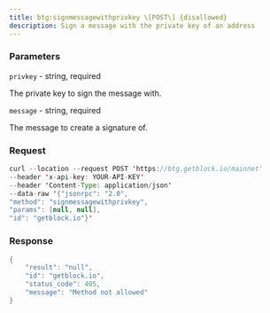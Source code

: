 ```yaml
---
title: btg:signmessagewithprivkey \[POST\] {disallowed}
description: Sign a message with the private key of an address
---
```


### Parameters


`privkey` - string, required

The private key to sign the message with.

`message` - string, required

The message to create a signature of.

### Request

``` java
curl --location --request POST 'https://btg.getblock.io/mainnet' 
--header 'x-api-key: YOUR-API-KEY' 
--header 'Content-Type: application/json' 
--data-raw '{"jsonrpc": "2.0",
"method": "signmessagewithprivkey",
"params": [null, null],
"id": "getblock.io"}'
```

###  Response

``` java
{
    "result": "null",
    "id": "getblock.io",
    "status_code": 405,
    "message": "Method not allowed"
}
```

